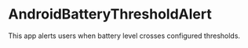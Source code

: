 # AndroidBatteryThresholdAlert

This app alerts users when battery level crosses configured thresholds.
